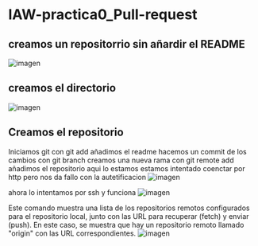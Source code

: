 # IAW-practica0_Pull-request

## creamos un repositorrio sin añardir el README
![imagen](https://github.com/freddy13513/IAW-practica0_Pull-request_documentacion/assets/146179724/b14633e3-a101-4565-b009-dc6c8da15af6)

## creamos el directorio
![imagen](https://github.com/freddy13513/IAW-practica0_Pull-request_documentacion/assets/146179724/829fccc5-f9ec-4937-b2da-e7a571394db5)

## Creamos el repositorio
Iniciamos git 
con git add añadimos el readme
hacemos un commit de los cambios 
con git branch creamos una nueva rama 
con git remote add añadimos el repositorio 
aqui lo estamos estamos intentado coenctar por http pero nos da fallo con la autetificacion
![imagen](https://github.com/freddy13513/IAW-practica0_Pull-request_documentacion/assets/146179724/59b7ac44-2694-46dd-a3bc-bee14bbf409d)

ahora lo intentamos por ssh y funciona 
![imagen](https://github.com/freddy13513/IAW-practica0_Pull-request_documentacion/assets/146179724/104ec5f5-46f2-44ac-ba3f-ca9178bcdd76)


Este comando muestra una lista de los repositorios remotos configurados para el repositorio local, junto con las URL para recuperar (fetch) y enviar (push). En este caso, se muestra que hay un repositorio remoto llamado "origin" con las URL correspondientes.
![imagen](https://github.com/freddy13513/IAW-practica0_Pull-request_documentacion/assets/146179724/c49fff17-5163-4a9b-858c-d3ab7ee25df6)


